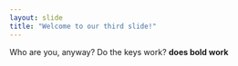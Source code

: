```yaml
---
layout: slide
title: "Welcome to our third slide!"
---
```

Who are you, anyway?
Do the keys work?
<strong>does bold work</strong>